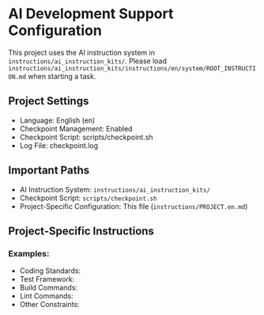 # AI Development Support Configuration

This project uses the AI instruction system in `instructions/ai_instruction_kits/`.
Please load `instructions/ai_instruction_kits/instructions/en/system/ROOT_INSTRUCTION.md` when starting a task.

## Project Settings
- Language: English (en)
- Checkpoint Management: Enabled
- Checkpoint Script: scripts/checkpoint.sh
- Log File: checkpoint.log

## Important Paths
- AI Instruction System: `instructions/ai_instruction_kits/`
- Checkpoint Script: `scripts/checkpoint.sh`
- Project-Specific Configuration: This file (`instructions/PROJECT.en.md`)

## Project-Specific Instructions
<!-- Add your project-specific instructions here -->

### Examples:
- Coding Standards: 
- Test Framework: 
- Build Commands: 
- Lint Commands: 
- Other Constraints: 
